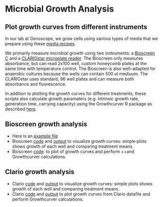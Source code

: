 # Microbial Growth Analysis

## Plot growth curves from different instruments
In our lab at Genoscope, we grow cells using various types of media that we prepare using these [media recipes](https://github.com/actolonen/Analysis_Lab/blob/main/Growth/Media_Recipes).

We primarily measure microbial growth using two instruments: a [Bioscreen C](https://www.bioscreen.fi/) and a [CLARIOstar microplate reader](https://www.bmglabtech.com/en/clariostar-plus/). The Bioscreen only measures absorbance, but can read 2x100 well, custom honeycomb plates at the same time with temperature control. The Bioscreen is also well-adapted for anaerobic cultures because the wells can contain 500 ul mediuum. The CLARIOstar uses standard, 96 well plates and can measure both absorbance and fluorescence. 


In addition to plotting the growth curves for different treatments, these scripts also calculate growth paramaters (e.g. intrinsic growth rate, generation time, carrying capacity) using the Growthcurver R package as described [here](https://github.com/actolonen/Analysis_Lab/blob/main/Growth/Logistic_Fit/2024.02_growthcurver.md). 

## Bioscreen growth analysis
* Here is an [example file]()
* Bioscreen [code](https://github.com/actolonen/Analysis_Lab/blob/main/Growth/Code/plotGrowth_means_Bioscreen.qmd) and [output](https://github.com/actolonen/Analysis_Lab/blob/main/Growth/Code/plotGrowth_means_Bioscreen.html) to visualize growth curves: simple plots shows growth of each well and comparing treatment means.
* Bioscreen [code](https://github.com/actolonen/Analysis_Lab/blob/main/Growth/Data/2024.08_cphyWT_butanol.qmd): to plot of growth curves and perform ++and Growthcurver calculations.

## Clario growth analysis
* Clario [code](https://github.com/actolonen/Analysis_Lab/blob/main/Growth/Code/plotGrowth_means.qmd) and [output](https://github.com/actolonen/Analysis_Lab/blob/main/Growth/Code/plotGrowth_means.html) to visualize growth curves: simple plots shows growth of each well and comparing treatment means.
* Clario [code](https://github.com/actolonen/Analysis_Lab/blob/main/Growth/Code/2024.08_growth_butanol_dec23.qmd) and [output](https://github.com/actolonen/Analysis_Lab/blob/main/Growth/HTML/01_2024.08_growth_butanol_dec23.html) to plot growth curves from Clario datafile and perform Growthcurver calculations.



